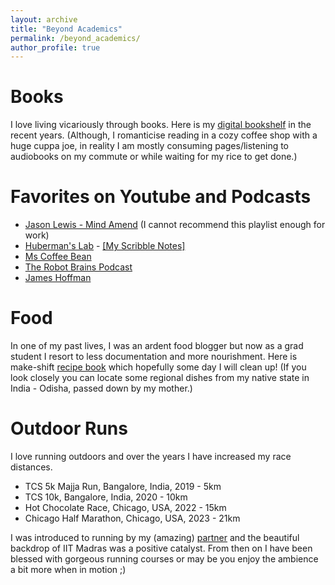 ```yaml
---
layout: archive
title: "Beyond Academics"
permalink: /beyond_academics/
author_profile: true
---
```


# Books
I love living vicariously through books. Here is my [digital bookshelf](https://www.notion.so/payal-mohapatra/b36987dff60140929e6732607ffcb828?v=6b485368f59e40598e19ee3c4c07d3b9&pvs=4) in the recent years. (Although, I romanticise reading in a cozy coffee shop with a huge cuppa joe, in reality I am mostly consuming pages/listening to audiobooks on my commute or while waiting for my rice to get done.)

# Favorites on Youtube and Podcasts
* [Jason Lewis - Mind Amend](https://www.youtube.com/@MindAmend/playlists) (I cannot recommend this playlist enough for work)
* [Huberman's Lab](https://podcasts.google.com/feed/aHR0cHM6Ly9mZWVkcy5tZWdhcGhvbmUuZm0vaHViZXJtYW5sYWI?sa=X&ved=2ahUKEwiaj_Cp1KiCAxU1kYkEHQcCB1QQ9sEGegQIARAE) - [[My Scribble Notes]](https://payal-mohapatra.notion.site/Huberman-s-Podcast-Notes-14e7eda49f1847cc8ad569723fa5e467?pvs=4)
* [Ms Coffee Bean](https://www.youtube.com/@AICoffeeBreak)
* [The Robot Brains Podcast](https://podcasts.google.com/feed/aHR0cHM6Ly9mZWVkcy5hY2FzdC5jb20vcHVibGljL3Nob3dzL3RoZS1yb2JvdC1icmFpbnM)
* [James Hoffman](https://www.youtube.com/@jameshoffmann)

# Food
In one of my past lives, I was an ardent food blogger but now as a grad student I resort to less documentation and more nourishment. Here is make-shift [recipe book](https://www.notion.so/payal-mohapatra/4a9f711a135c4380b869ebf733d3b45b?v=0393ba157cf84538a121384a9af8fda1&pvs=4) which hopefully some day I will clean up! (If you look closely you can locate some regional dishes from my native state in India - Odisha, passed down by my mother.)

# Outdoor Runs
I love running outdoors and over the years I have increased my race distances.
* TCS 5k Majja Run, Bangalore, India, 2019 - 5km
* TCS 10k, Bangalore, India, 2020 - 10km
* Hot Chocolate Race, Chicago, USA, 2022 - 15km
* Chicago Half Marathon, Chicago, USA, 2023 - 21km

I was introduced to running by my (amazing) [partner](https://pandeyakash23.github.io/akashapandey.github.io//) and the beautiful backdrop of IIT Madras was a positive catalyst. From then on I have been blessed with gorgeous running courses or may be you enjoy the ambience a bit more when in motion ;)






